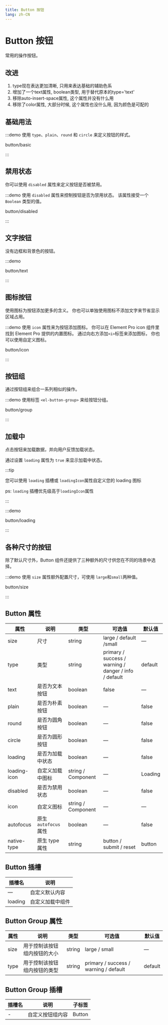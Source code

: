 ```yaml
---
title: Button 按钮
lang: zh-CN
---
```


# Button 按钮

常用的操作按钮。

## 改进
1. type现在表达更加清晰, 只用来表达基础的辅助色系
2. 增加了一个text属性, boolean类型, 用于替代原本的type='text'
3. 移除auto-insert-space属性, 这个属性并没有什么用
4. 移除了color属性, 大部分时候, 这个属性也没什么用, 因为颜色是可配的
## 基础用法

:::demo 使用 `type`、`plain`、`round` 和 `circle` 来定义按钮的样式。

button/basic

:::

## 禁用状态

你可以使用 `disabled` 属性来定义按钮是否被禁用。

:::demo 使用 `disabled` 属性来控制按钮是否为禁用状态。 该属性接受一个 `Boolean` 类型的值。

button/disabled

:::

## 文字按钮

没有边框和背景色的按钮。

:::demo

button/text

:::

## 图标按钮

使用图标为按钮添加更多的含义。 你也可以单独使用图标不添加文字来节省显示区域占用。

:::demo 使用 `icon` 属性来为按钮添加图标。 你可以在 Element Pro icon 组件里找到 Element Pro 提供的内置图标。 通过向右方添加`<i>`标签来添加图标， 你也可以使用自定义图标。

button/icon

:::

## 按钮组

通过按钮组来组合一系列相似的操作。

:::demo 使用标签 `<el-button-group>` 来给按钮分组。

button/group

:::

## 加载中

点击按钮来加载数据，并向用户反馈加载状态。

通过设置 `loading` 属性为 `true` 来显示加载中状态。

:::tip

您可以使用 `loading` 插槽或 `loadingIcon`属性自定义您的 loading 图标

ps: `loading` 插槽优先级高于`loadingIcon`属性

:::

:::demo

button/loading

:::

## 各种尺寸的按钮

除了默认尺寸外，Button 组件还提供了三种额外的尺寸供您在不同的场景中选择。

:::demo 使用 `size` 属性额外配置尺寸，可使用 `large`和`small`两种值。

button/size

:::

## Button 属性

| 属性              | 说明                           | 类型               | 可选值                                                | 默认值  |
| ----------------- | ------------------------------ | ------------------ | ----------------------------------------------------- | ------- |
| size              | 尺寸                           | string             | large / default /small                                | —       |
| type              | 类型                           | string             | primary / success / warning / danger / info / default | default |
| text              | 是否为文本按钮                 | boolean            | false                                                 | —       |
| plain             | 是否为朴素按钮                 | boolean            | —                                                     | false   |
| round             | 是否为圆角按钮                 | boolean            | —                                                     | false   |
| circle            | 是否为圆形按钮                 | boolean            | —                                                     | false   |
| loading           | 是否为加载中状态               | boolean            | —                                                     | false   |
| loading-icon      | 自定义加载中图标               | string / Component | —                                                     | Loading |
| disabled          | 是否为禁用状态                 | boolean            | —                                                     | false   |
| icon              | 自定义图标                     | string / Component | —                                                     | —       |
| autofocus         | 原生 `autofocus` 属性          | boolean            | —                                                     | false   |
| native-type       | 原生 type 属性                 | string             | button / submit / reset                               | button  |

## Button 插槽

| 插槽名  | 说明             |
| ------- | ---------------- |
| —       | 自定义默认内容   |
| loading | 自定义加载中组件 |

## Button Group 属性

| 属性 | 说明                         | 类型   | 可选值                                | 默认值  |
| ---- | ---------------------------- | ------ | ------------------------------------- | ------- |
| size | 用于控制该按钮组内按钮的大小 | string | large / small                         | —       |
| type | 用于控制该按钮组内按钮的类型 | string | primary / success / warning / default | default |

## Button Group 插槽

| 插槽名 | 说明             | 子标签 |
| ------ | ---------------- | ------ |
| -      | 自定义按钮组内容 | Button |
